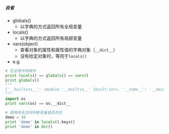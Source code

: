 ##### 自省
- globals()
    + 以字典的方式返回所有全局变量
- locals()
    + 以字典的方式返回所有局部变量
- vars(object)
    + 查看对象的属性和属性值的字典对象（`__dict__`）
    + 没有给定对象时，等同于`locals()`
- e.g.
```python
# 在全局作用域中
print locals() == globals() == vars()
print globals()
"""
{'__builtins__': <module '__builtin__' (built-in)>, '__name__': '__main__', '__file__': '/home/zdd/github/docTree/DesignPattern/globals_test.py', '__doc__': None, '__package__': None}
"""
import os
print vars(os) == os.__dict__

# 使用命名空间判断变量是否存在
demo = 10
print 'demo' in locals().keys()
print 'demo' in dir()